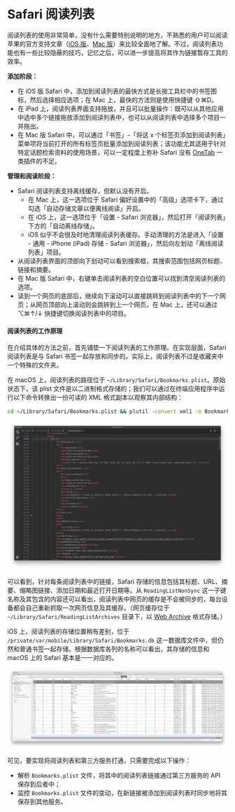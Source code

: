 # Safari 阅读列表



阅读列表的使用非常简单，没有什么需要特别说明的地方，不熟悉的用户可以阅读苹果的官方支持文章（[iOS 版](https://support.apple.com/zh-cn/guide/iphone/iph1a4721132/ios)、[Mac 版](https://support.apple.com/zh-cn/guide/safari/sfri35905/mac)）来比较全面地了解。不过，阅读列表功能也有一些比较隐蔽的技巧，记忆之后，可以进一步提高将其作为链接暂存工具的效率。

**添加阶段：**

* 在 iOS 版 Safari 中，添加到阅读列表的最快方式是长按工具栏中的书签图标，然后选择相应选项；在 Mac 上，最快的方法则是使用快捷键 ⇧⌘D。
* 在 iPad 上，阅读列表界面支持拖放，并且可以批量操作：既可以从其他应用中选中多个链接拖放添加到阅读列表中，也可以从阅读列表中选择多个项目一并拖出。
* 在 Mac 版 Safari 中，可以通过「书签」-「将这 x 个标签页添加到阅读列表」菜单项将当前打开的所有标签页批量添加到阅读列表；该功能尤其适用于针对特定话题检索资料的使用场景，可以一定程度上弥补 Safari 没有 [OneTab](https://www.one-tab.com/) 一类插件的不足。

**管理和阅读阶段：**

* Safari 阅读列表支持离线缓存，但默认没有开启。
  * 在 Mac 上，这一选项位于 Safari 偏好设置中的「高级」选项卡下，通过勾选「自动存储文章以便离线阅读」开启。
  * 在 iOS 上，这一选项位于「设置 - Safari 浏览器」，然后打开「阅读列表」下方的「自动离线存储」。
  * iOS 似乎不会很及时地清理阅读列表缓存。手动清理的方法是进入「设置 - 通用 - iPhone \(iPad\) 存储 - Safari 浏览器」，然后向左划动「离线阅读列表」项目。
* 从阅读列表界面的顶部向下划动可以看到搜索框，其搜索范围包括网页标题、链接和摘要。
* 在 Mac 版 Safari 中，右键单击阅读列表的空白位置可以找到清空阅读列表的选项。
* 读到一个网页的底部后，继续向下滚动可以直接跳转到阅读列表中的下一个网页；从网页顶部向上滚动则会跳转到上一个网页。在 Mac 上，还可以通过 ⌥⌘↑/↓ 快捷键切换阅读列表中的项目。



#### 阅读列表的工作原理 <a id="ss-3-1555403196715"></a>

在介绍具体的方法之前，首先铺垫一下阅读列表的工作原理。在实现层面，Safari 阅读列表是与 Safari 书签一起存放和同步的。实际上，阅读列表不过是收藏夹中一个特殊的文件夹。

在 macOS 上，阅读列表的路径位于 `~/Library/Safari/Bookmarks.plist`。原始状态下，该 plist 文件是以二进制格式存储的；我们可以通过在终端应用程序中运行以下命令转换出一份可读的 XML 格式副本以观察其内部结构：

```bash
cd ~/Library/Safari/Bookmarks.plist && plutil -convert xml1 -o Bookmarks.xml Bookmarks.plist
```

![&#x8F6C;&#x6362;&#x4E3A; XML &#x540E;&#x7684;&#x9605;&#x8BFB;&#x5217;&#x8868;&#x6587;&#x4EF6;&#x7ED3;&#x6784;](../.gitbook/assets/image%20%2811%29.png)



可以看到，针对每条阅读列表中的链接，Safari 存储的信息包括其标题、URL、摘要、缩略图链接、添加日期和最近打开日期等。从 `ReadingListNonSync` 这一子键名称及其包含的内容还可以看出，阅读列表中网页的缓存是不会被同步的，每台设备都会自己重新抓取一次网页信息及其缓存。（网页缓存位于 `~/Library/Safari/ReadingListArchives` 目录下，以 [Web Archive](https://en.wikipedia.org/wiki/Webarchive) 格式存储。）

iOS 上，阅读列表的存储位置稍有差别，位于 `/private/var/mobile/Library/Safari/Bookmarks.db` 这一数据库文件中，但仍然和普通书签一起存储。根据数据库各列的名称可以看出，其存储的信息和 macOS 上的 Safari 基本是一一对应的。

![ iOS &#x4E0A;&#x7684; Safari &#x4E66;&#x7B7E;&#x6570;&#x636E;&#x5E93;](../.gitbook/assets/image%20%288%29.png)

可见，要实现将阅读列表和第三方服务打通，只需要完成以下操作：

* 解析 `Bookmarks.plist` 文件，将其中的阅读列表链接通过第三方服务的 API 保存到后者中；
* 监控 `Bookmarks.plist` 文件的变动，在新链接被添加到阅读列表时同步地将其保存到其他服务。

